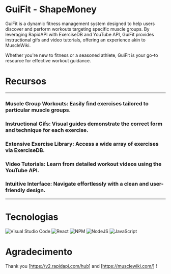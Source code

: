 # GuiFit - ShapeMoney

GuiFit is a dynamic fitness management system designed to help users discover and perform workouts targeting specific muscle groups. By leveraging RapidAPI with ExerciseDB and YouTube API, GuiFit provides instructional gifs and video tutorials, offering an experience akin to MuscleWiki. 

Whether you're new to fitness or a seasoned athlete, GuiFit is your go-to resource for effective workout guidance.

# Recursos

<hr>

### Muscle Group Workouts: Easily find exercises tailored to particular muscle groups.

### Instructional Gifs: Visual guides demonstrate the correct form and technique for each exercise.

### Extensive Exercise Library: Access a wide array of exercises via ExerciseDB.

### Video Tutorials: Learn from detailed workout videos using the YouTube API.

### Intuitive Interface: Navigate effortlessly with a clean and user-friendly design.

<hr>

# Tecnologias

![Visual Studio Code](https://img.shields.io/badge/Visual%20Studio%20Code-0078d7.svg?style=for-the-badge&logo=visual-studio-code&logoColor=white)
![React](https://img.shields.io/badge/react-%2320232a.svg?style=for-the-badge&logo=react&logoColor=%2361DAFB)
![NPM](https://img.shields.io/badge/NPM-%23CB3837.svg?style=for-the-badge&logo=npm&logoColor=white)
![NodeJS](https://img.shields.io/badge/node.js-6DA55F?style=for-the-badge&logo=node.js&logoColor=white)
![JavaScript](https://img.shields.io/badge/javascript-%23323330.svg?style=for-the-badge&logo=javascript&logoColor=%23F7DF1E)

# Agradecimento

Thank you [https://v2.rapidapi.com/hub] and [https://musclewiki.com/] !